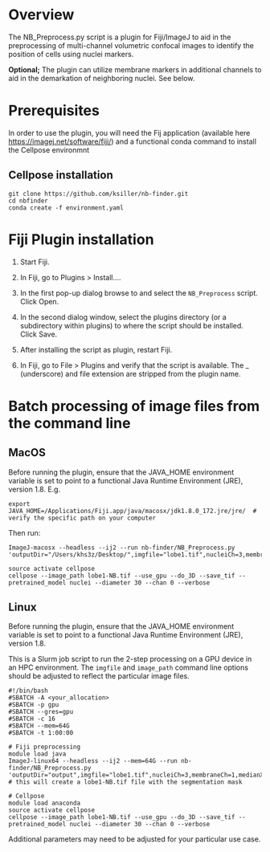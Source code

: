 # Overview

The NB_Preprocess.py script is a plugin for Fiji/ImageJ to aid in the preprocessing of multi-channel volumetric confocal images to identify the position of cells using nuclei markers.

**Optional;** The plugin can utilize membrane markers in additional channels to aid in the demarkation of neighboring nuclei. See below.

# Prerequisites

In order to use the plugin, you will need the Fij application (available here https://imagej.net/software/fiji/) and a functional conda command to install the Cellpose environmnt

## Cellpose installation
```
git clone https://github.com/ksiller/nb-finder.git
cd nbfinder
conda create -f environment.yaml 
```

# Fiji Plugin installation

1. Start Fiji.

2. In Fiji, go to Plugins > Install….

3. In the first pop-up dialog browse to and select the `NB_Preprocess` script. Click Open.

4. In the second dialog window, select the plugins directory (or a subdirectory within plugins) to where the script should be installed. Click Save.

5. After installing the script as plugin, restart Fiji.

6. In Fiji, go to File > Plugins and verify that the script is available. The _ (underscore) and file extension are stripped from the plugin name.

# Batch processing of image files from the command line

## MacOS

Before running the plugin, ensure that the JAVA_HOME environment variable is set to point to a functional Java Runtime Environment (JRE), version 1.8. E.g.
```
export JAVA_HOME=/Applications/Fiji.app/java/macosx/jdk1.8.0_172.jre/jre/  # verify the specific path on your computer
```

Then run:
```
ImageJ-macosx --headless --ij2 --run nb-finder/NB_Preprocess.py 'outputDir="/Users/khs3z/Desktop/",imgfile="lobe1.tif",nucleiCh=3,membraneCh=1,medianXY=3.000000,medianZ=2.000000,adjust="True",show="False"'

source activate cellpose
cellpose --image_path lobe1-NB.tif --use_gpu --do_3D --save_tif --pretrained_model nuclei --diameter 30 --chan 0 --verbose
```

## Linux

Before running the plugin, ensure that the JAVA_HOME environment variable is set to point to a functional Java Runtime Environment (JRE), version 1.8.

This is a Slurm job script to run the 2-step processing on a GPU device in an HPC environment. The `imgfile` and `image_path` command line options should be adjusted to reflect the particular image files.

```
#!/bin/bash
#SBATCH -A <your_allocation>
#SBATCH -p gpu
#SBATCH --gres=gpu
#SBATCH -c 16
#SBATCH --mem=64G
#SBATCH -t 1:00:00

# Fiji preprocessing
module load java
ImageJ-linux64 --headless --ij2 --mem=64G --run nb-finder/NB_Preprocess.py 'outputDir="output",imgfile="lobe1.tif",nucleiCh=3,membraneCh=1,medianXY=3.000000,medianZ=2.000000,adjust="True",show="False"'
# this will create a lobe1-NB.tif file with the segmentation mask

# Cellpose
module load anaconda
source activate cellpose
cellpose --image_path lobe1-NB.tif --use_gpu --do_3D --save_tif --pretrained_model nuclei --diameter 30 --chan 0 --verbose
```

Additional parameters may need to be adjusted for your particular use case.
